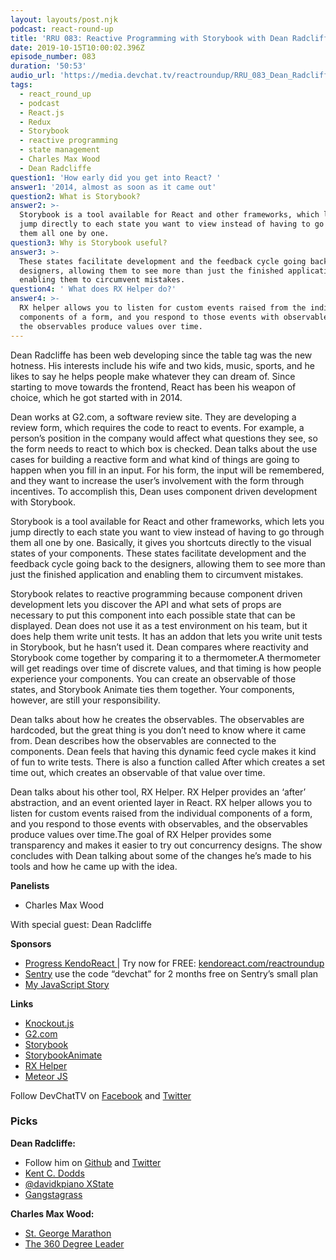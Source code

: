 ```yaml
---
layout: layouts/post.njk
podcast: react-round-up
title: 'RRU 083: Reactive Programming with Storybook with Dean Radcliffe'
date: 2019-10-15T10:00:02.396Z
episode_number: 083
duration: '50:53'
audio_url: 'https://media.devchat.tv/reactroundup/RRU_083_Dean_Radcliffe.mp3'
tags:
  - react_round_up
  - podcast
  - React.js
  - Redux
  - Storybook
  - reactive programming
  - state management
  - Charles Max Wood
  - Dean Radcliffe
question1: 'How early did you get into React? '
answer1: '2014, almost as soon as it came out'
question2: What is Storybook?
answer2: >-
  Storybook is a tool available for React and other frameworks, which lets you
  jump directly to each state you want to view instead of having to go through
  them all one by one.
question3: Why is Storybook useful?
answer3: >-
  These states facilitate development and the feedback cycle going back to the
  designers, allowing them to see more than just the finished application and
  enabling them to circumvent mistakes.
question4: ' What does RX Helper do?'
answer4: >-
  RX helper allows you to listen for custom events raised from the individual
  components of a form, and you respond to those events with observables, and
  the observables produce values over time.
---
```

Dean Radcliffe has been web developing since the table tag was the new hotness. His interests include his wife and two kids, music, sports, and he likes to say he helps people make whatever they can dream of. Since starting to move towards the frontend, React has been his weapon of choice, which he got started with in 2014. 

Dean works at G2.com, a software review site. They are developing a review form, which requires the code to react to events. For example, a person’s position in the company would affect what questions they see, so the form needs to react to which box is checked. Dean talks about the use cases for building a reactive form and what kind of things are going to happen when you fill in an input. For his form, the input will be remembered, and they want to increase the user’s involvement with the form through incentives. To accomplish this, Dean uses component driven development with Storybook.

Storybook is a tool available for React and other frameworks, which lets you jump directly to each state you want to view instead of having to go through them all one by one. Basically, it gives you shortcuts directly to the visual states of your components. These states facilitate development and the feedback cycle going back to the designers, allowing them to see more than just the finished application and enabling them to circumvent mistakes. 

Storybook relates to reactive programming because component driven development lets you discover the API and what sets of props are necessary to put this component into each possible state that can be displayed. Dean does not use it as a test environment on his team, but it does help them write unit tests. It has an addon that lets you write unit tests in Storybook, but he hasn’t used it. Dean compares where reactivity and Storybook come together by comparing it to a thermometer.A thermometer will get readings over time of discrete values, and that timing is how people experience your components. You can create an observable of those states, and Storybook Animate ties them together. Your components, however, are still your responsibility.

Dean talks about how he creates the observables. The observables are hardcoded, but the great thing is you don’t need to know where it came from. Dean describes how the observables are connected to the components. Dean feels that having this dynamic feed cycle makes it kind of fun to write tests. There is also a function called After which creates a set time out, which creates an observable of that value over time. 

Dean talks about his other tool, RX Helper. RX Helper provides an ‘after’ abstraction, and an event oriented layer in React. RX helper allows you to listen for custom events raised from the individual components of a form, and you respond to those events with observables, and the observables produce values over time.The goal of RX Helper provides some transparency and makes it easier to try out concurrency designs. The show concludes with Dean talking about some of the changes he’s made to his tools and how he came up with the idea. 

**Panelists**

* Charles Max Wood

With special guest: Dean Radcliffe

**Sponsors**

* [Progress KendoReact ](https://www.telerik.com/kendo-react-ui/campaigns/free-trial-react-8/?utm_medium=cpm&utm_source=reactroundup&utm_campaign=kendo-ui-react-trial-oct-15) | Try now for FREE: [kendoreact.com/reactroundup](https://www.telerik.com/kendo-react-ui/campaigns/free-trial-react-8/?utm_medium=cpm&utm_source=reactroundup&utm_campaign=kendo-ui-react-trial-oct-15)
* [Sentry](http://sentry.io/) use the code “devchat” for 2 months free on Sentry’s small plan
* [My JavaScript Story](https://devchat.tv/my-javascript-story/)

**Links**

* [Knockout.js](https://knockoutjs.com/)
* [G2.com](https://www.g2.com)
* [Storybook](https://storybook.js.org/)
* [StorybookAnimate](https://github.com/deanius/storybook-animate)
* [RX Helper](https://github.com/deanius/rx-helper)
* [Meteor JS](https://www.meteor.com/)

Follow DevChatTV on [Facebook](https://www.facebook.com/DevChattv/?__tn__=%2Cd%2CP-R&eid=ARDBDrBnK71PDmx_8gE_IeIEo5SnM7cyzylVBjAwfaOo1ck_6q3GXuRBfaUQZaWVvFGyEVjrhDwnS_tV) and [Twitter](https://twitter.com/devchattv?lang=en)

### **Picks**

**Dean Radcliffe:**

* Follow him on [Github](https://github.com/deanius) and [Twitter](https://twitter.com/deaniusol) 
* [Kent C. Dodds](https://kentcdodds.com/)
* [@davidkpiano XState](https://github.com/davidkpiano/xstate)
* [Gangstagrass](http://gangstagrass.com/)

**Charles Max Wood:**

* [St. George Marathon](https://www.stgeorgemarathon.com/)
* [The 360 Degree Leader](https://www.amazon.com/360-Degree-Leader-Developing-Organization/dp/1400203597)

<!-- Docs to Markdown version 1.0β17 -->
